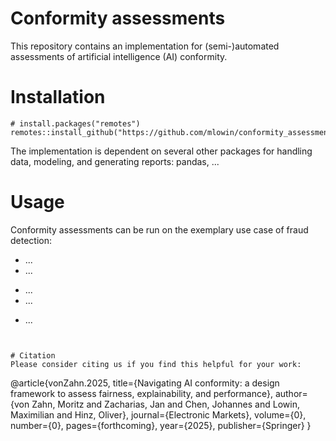 # Conformity assessments

This repository contains an implementation for (semi-)automated assessments of artificial intelligence (AI) conformity.

# Installation 

```
# install.packages("remotes")
remotes::install_github("https://github.com/mlowin/conformity_assessment")
 ```

The implementation is dependent on several other packages for handling data, modeling, and generating reports: pandas, ...

# Usage

Conformity assessments can be run on the exemplary use case of fraud detection:

- ...
- ...
+ ...
+ ...
- ...

```


# Citation
Please consider citing us if you find this helpful for your work:
```
@article{vonZahn.2025,
  title={Navigating AI conformity: a design framework to assess fairness, explainability, and performance},
  author={von Zahn, Moritz and Zacharias, Jan and Chen, Johannes and Lowin, Maximilian and Hinz, Oliver},
  journal={Electronic Markets},
  volume={0},
  number={0},
  pages={forthcoming},
  year={2025},
  publisher={Springer}
}
 ```
